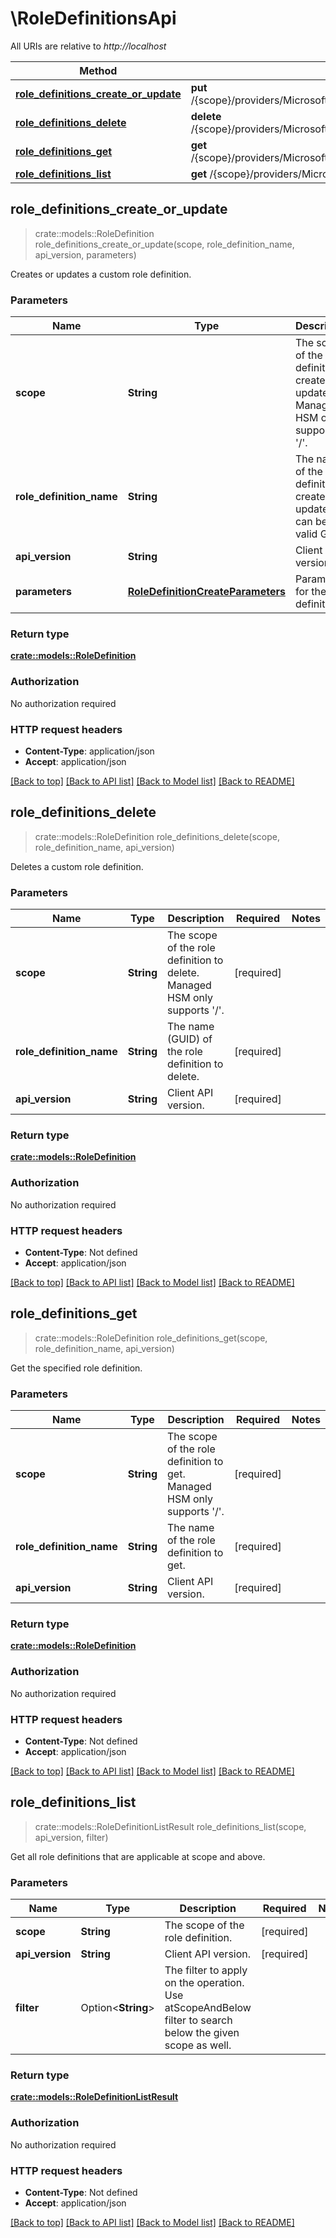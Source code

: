 # \RoleDefinitionsApi

All URIs are relative to *http://localhost*

Method | HTTP request | Description
------------- | ------------- | -------------
[**role_definitions_create_or_update**](RoleDefinitionsApi.md#role_definitions_create_or_update) | **put** /{scope}/providers/Microsoft.Authorization/roleDefinitions/{roleDefinitionName} | 
[**role_definitions_delete**](RoleDefinitionsApi.md#role_definitions_delete) | **delete** /{scope}/providers/Microsoft.Authorization/roleDefinitions/{roleDefinitionName} | 
[**role_definitions_get**](RoleDefinitionsApi.md#role_definitions_get) | **get** /{scope}/providers/Microsoft.Authorization/roleDefinitions/{roleDefinitionName} | 
[**role_definitions_list**](RoleDefinitionsApi.md#role_definitions_list) | **get** /{scope}/providers/Microsoft.Authorization/roleDefinitions | 



## role_definitions_create_or_update

> crate::models::RoleDefinition role_definitions_create_or_update(scope, role_definition_name, api_version, parameters)


Creates or updates a custom role definition.

### Parameters


Name | Type | Description  | Required | Notes
------------- | ------------- | ------------- | ------------- | -------------
**scope** | **String** | The scope of the role definition to create or update. Managed HSM only supports '/'. | [required] |
**role_definition_name** | **String** | The name of the role definition to create or update. It can be any valid GUID. | [required] |
**api_version** | **String** | Client API version. | [required] |
**parameters** | [**RoleDefinitionCreateParameters**](RoleDefinitionCreateParameters.md) | Parameters for the role definition. | [required] |

### Return type

[**crate::models::RoleDefinition**](RoleDefinition.md)

### Authorization

No authorization required

### HTTP request headers

- **Content-Type**: application/json
- **Accept**: application/json

[[Back to top]](#) [[Back to API list]](../README.md#documentation-for-api-endpoints) [[Back to Model list]](../README.md#documentation-for-models) [[Back to README]](../README.md)


## role_definitions_delete

> crate::models::RoleDefinition role_definitions_delete(scope, role_definition_name, api_version)


Deletes a custom role definition.

### Parameters


Name | Type | Description  | Required | Notes
------------- | ------------- | ------------- | ------------- | -------------
**scope** | **String** | The scope of the role definition to delete. Managed HSM only supports '/'. | [required] |
**role_definition_name** | **String** | The name (GUID) of the role definition to delete. | [required] |
**api_version** | **String** | Client API version. | [required] |

### Return type

[**crate::models::RoleDefinition**](RoleDefinition.md)

### Authorization

No authorization required

### HTTP request headers

- **Content-Type**: Not defined
- **Accept**: application/json

[[Back to top]](#) [[Back to API list]](../README.md#documentation-for-api-endpoints) [[Back to Model list]](../README.md#documentation-for-models) [[Back to README]](../README.md)


## role_definitions_get

> crate::models::RoleDefinition role_definitions_get(scope, role_definition_name, api_version)


Get the specified role definition.

### Parameters


Name | Type | Description  | Required | Notes
------------- | ------------- | ------------- | ------------- | -------------
**scope** | **String** | The scope of the role definition to get. Managed HSM only supports '/'. | [required] |
**role_definition_name** | **String** | The name of the role definition to get. | [required] |
**api_version** | **String** | Client API version. | [required] |

### Return type

[**crate::models::RoleDefinition**](RoleDefinition.md)

### Authorization

No authorization required

### HTTP request headers

- **Content-Type**: Not defined
- **Accept**: application/json

[[Back to top]](#) [[Back to API list]](../README.md#documentation-for-api-endpoints) [[Back to Model list]](../README.md#documentation-for-models) [[Back to README]](../README.md)


## role_definitions_list

> crate::models::RoleDefinitionListResult role_definitions_list(scope, api_version, filter)


Get all role definitions that are applicable at scope and above.

### Parameters


Name | Type | Description  | Required | Notes
------------- | ------------- | ------------- | ------------- | -------------
**scope** | **String** | The scope of the role definition. | [required] |
**api_version** | **String** | Client API version. | [required] |
**filter** | Option<**String**> | The filter to apply on the operation. Use atScopeAndBelow filter to search below the given scope as well. |  |

### Return type

[**crate::models::RoleDefinitionListResult**](RoleDefinitionListResult.md)

### Authorization

No authorization required

### HTTP request headers

- **Content-Type**: Not defined
- **Accept**: application/json

[[Back to top]](#) [[Back to API list]](../README.md#documentation-for-api-endpoints) [[Back to Model list]](../README.md#documentation-for-models) [[Back to README]](../README.md)

